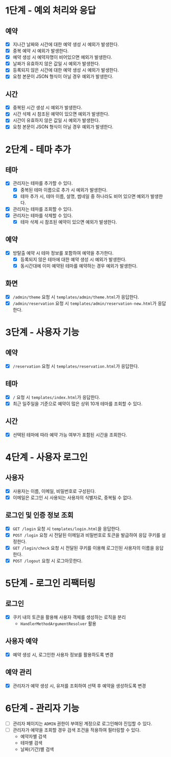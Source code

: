 # 1단계 - 예외 처리와 응답
## 예약
- [x] 지나간 날짜와 시간에 대한 예약 생성 시 예외가 발생한다.
- [x] 중복 예약 시 예외가 발생한다.
- [x] 예약 생성 시 예약자명이 비어있으면 예외가 발생한다.
- [x] 날짜가 유효하지 않은 값일 시 예외가 발생한다.
- [x] 등록되지 않은 시간에 대한 예약 생성 시 예외가 발생한다.
- [x] 요청 본문이 JSON 형식이 아닐 경우 예외가 발생한다.

## 시간
- [x] 중복된 시간 생성 시 예외가 발생한다.
- [x] 시간 삭제 시 참조된 예약이 있으면 예외가 발생한다.
- [x] 시간이 유효하지 않은 값일 시 예외가 발생한다.
- [x] 요청 본문이 JSON 형식이 아닐 경우 예외가 발생한다.

# 2단계 - 테마 추가
## 테마
- [x] 관리자는 테마를 추가할 수 있다.
    - [x] 중복된 테마 이름으로 추가 시 예외가 발생한다.
    - [x] 테마 추가 시, 테마 이름, 설명, 썸네일 중 하나라도 비어 있으면 예외가 발생한다.
- [x] 관리자는 테마를 조회할 수 있다.
- [x] 관리자는 테마를 삭제할 수 있다.
  - [x] 테마 삭제 시 참조된 예약이 있으면 예외가 발생한다.

## 예약
- [x] 방탈출 예약 시 테마 정보를 포함하여 예약을 추가한다.
  - [x] 등록되지 않은 테마에 대한 예약 생성 시 예외가 발생한다.
  - [x] 동시간대에 이미 예약된 테마를 예약하는 경우 예외가 발생한다.

## 화면
- [x] `/admin/theme` 요청 시 `templates/admin/theme.html`가 응답한다.
- [x] `/admin/reservation` 요청 시 `templates/admin/reservation-new.html`가 응답한다.

# 3단계 - 사용자 기능
## 예약
- [x] `/reservation` 요청 시 `templates/reservation.html`가 응답한다.

## 테마
- [x] `/` 요청 시 `templates/index.html`가 응답한다.
- [x] 최근 일주일을 기준으로 예약이 많은 상위 10개 테마를 조회할 수 있다. 

## 시간
- [x] 선택된 테마에 따라 예약 가능 여부가 포함된 시간을 조회한다.

# 4단계 -  사용자 로그인
## 사용자
- [x] 사용자는 이름, 이메일, 비밀번호로 구성된다.
- [x] 이메일은 로그인 시 사용되는 사용자의 식별자로, 중복될 수 없다.

## 로그인 및 인증 정보 조회
- [x] `GET /login` 요청 시 `templates/login.html`을 응답한다.
- [x] `POST /login` 요청 시 전달된 이메일과 비밀번호로 토큰을 발급하여 응답 쿠키를 설정한다.
- [x] `GET /login/check` 요청 시 전달된 쿠키를 이용해 로그인된 사용자의 이름을 응답한다.
- [x] `POST /logout` 요청 시 로그아웃한다.

# 5단계 - 로그인 리팩터링
## 로그인
- [x] 쿠키 내의 토큰을 활용해 사용자 객체를 생성하는 로직을 분리
  - `HandlerMethodArgumentResolver` 활용

## 사용자 예약
- [x] 예약 생성 시, 로그인한 사용자 정보를 활용하도록 변경

## 예약 관리
- [x] 관리자가 예약 생성 시, 유저를 조회하여 선택 후 예약을 생성하도록 변경

# 6단계 - 관리자 기능
- [ ] 관리자 페이지는 `ADMIN` 권한이 부여된 계정으로 로그인해야 진입할 수 있다.
- [ ] 관리자가 예약을 조회할 경우 검색 조건을 적용하여 필터링할 수 있다.
  - 예약자별 검색
  - 테마별 검색
  - 날짜(기간)별 검색
